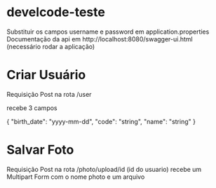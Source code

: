 # develcode-teste

Substituir os campos  username e password em application.properties
Documentação da api em http://localhost:8080/swagger-ui.html (necessário rodar a aplicação)

# Criar Usuário

Requisição Post na rota /user

recebe 3 campos

{
  "birth_date": "yyyy-mm-dd",
  "code": "string",
  "name": "string"
}

# Salvar Foto

Requisição Post na rota /photo/upload/id (id do usuario)
recebe um Multipart Form com o nome photo e um arquivo
